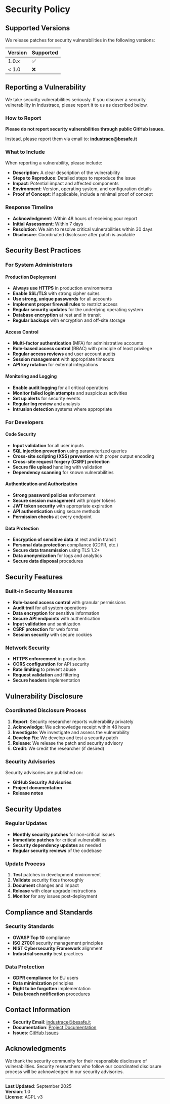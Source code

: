 # Security Policy

## Supported Versions

We release patches for security vulnerabilities in the following versions:

| Version | Supported          |
| ------- | ------------------ |
| 1.0.x   | :white_check_mark: |
| < 1.0   | :x:                |

## Reporting a Vulnerability

We take security vulnerabilities seriously. If you discover a security vulnerability in Industrace, please report it to us as described below.

### How to Report

**Please do not report security vulnerabilities through public GitHub issues.**

Instead, please report them via email to: **industrace@besafe.it**

### What to Include

When reporting a vulnerability, please include:

- **Description**: A clear description of the vulnerability
- **Steps to Reproduce**: Detailed steps to reproduce the issue
- **Impact**: Potential impact and affected components
- **Environment**: Version, operating system, and configuration details
- **Proof of Concept**: If applicable, include a minimal proof of concept

### Response Timeline

- **Acknowledgment**: Within 48 hours of receiving your report
- **Initial Assessment**: Within 7 days
- **Resolution**: We aim to resolve critical vulnerabilities within 30 days
- **Disclosure**: Coordinated disclosure after patch is available

## Security Best Practices

### For System Administrators

#### Production Deployment
- **Always use HTTPS** in production environments
- **Enable SSL/TLS** with strong cipher suites
- **Use strong, unique passwords** for all accounts
- **Implement proper firewall rules** to restrict access
- **Regular security updates** for the underlying operating system
- **Database encryption** at rest and in transit
- **Regular backups** with encryption and off-site storage

#### Access Control
- **Multi-factor authentication** (MFA) for administrative accounts
- **Role-based access control** (RBAC) with principle of least privilege
- **Regular access reviews** and user account audits
- **Session management** with appropriate timeouts
- **API key rotation** for external integrations

#### Monitoring and Logging
- **Enable audit logging** for all critical operations
- **Monitor failed login attempts** and suspicious activities
- **Set up alerts** for security events
- **Regular log review** and analysis
- **Intrusion detection** systems where appropriate

### For Developers

#### Code Security
- **Input validation** for all user inputs
- **SQL injection prevention** using parameterized queries
- **Cross-site scripting (XSS) prevention** with proper output encoding
- **Cross-site request forgery (CSRF) protection**
- **Secure file upload** handling with validation
- **Dependency scanning** for known vulnerabilities

#### Authentication and Authorization
- **Strong password policies** enforcement
- **Secure session management** with proper tokens
- **JWT token security** with appropriate expiration
- **API authentication** using secure methods
- **Permission checks** at every endpoint

#### Data Protection
- **Encryption of sensitive data** at rest and in transit
- **Personal data protection** compliance (GDPR, etc.)
- **Secure data transmission** using TLS 1.2+
- **Data anonymization** for logs and analytics
- **Secure data disposal** procedures

## Security Features

### Built-in Security Measures

- **Role-based access control** with granular permissions
- **Audit trail** for all system operations
- **Data encryption** for sensitive information
- **Secure API endpoints** with authentication
- **Input validation** and sanitization
- **CSRF protection** for web forms
- **Session security** with secure cookies

### Network Security

- **HTTPS enforcement** in production
- **CORS configuration** for API security
- **Rate limiting** to prevent abuse
- **Request validation** and filtering
- **Secure headers** implementation

## Vulnerability Disclosure

### Coordinated Disclosure Process

1. **Report**: Security researcher reports vulnerability privately
2. **Acknowledge**: We acknowledge receipt within 48 hours
3. **Investigate**: We investigate and assess the vulnerability
4. **Develop Fix**: We develop and test a security patch
5. **Release**: We release the patch and security advisory
6. **Credit**: We credit the researcher (if desired)

### Security Advisories

Security advisories are published on:
- **GitHub Security Advisories**
- **Project documentation**
- **Release notes**

## Security Updates

### Regular Updates
- **Monthly security patches** for non-critical issues
- **Immediate patches** for critical vulnerabilities
- **Security dependency updates** as needed
- **Regular security reviews** of the codebase

### Update Process
1. **Test** patches in development environment
2. **Validate** security fixes thoroughly
3. **Document** changes and impact
4. **Release** with clear upgrade instructions
5. **Monitor** for any issues post-deployment

## Compliance and Standards

### Security Standards
- **OWASP Top 10** compliance
- **ISO 27001** security management principles
- **NIST Cybersecurity Framework** alignment
- **Industrial security** best practices

### Data Protection
- **GDPR compliance** for EU users
- **Data minimization** principles
- **Right to be forgotten** implementation
- **Data breach notification** procedures

## Contact Information

- **Security Email**: industrace@besafe.it
- **Documentation**: [Project Documentation](docs/)
- **Issues**: [GitHub Issues](https://github.com/Industrace/industrace/issues)

## Acknowledgments

We thank the security community for their responsible disclosure of vulnerabilities. Security researchers who follow our coordinated disclosure process will be acknowledged in our security advisories.

---

**Last Updated**: September 2025  
**Version**: 1.0  
**License**: AGPL v3
